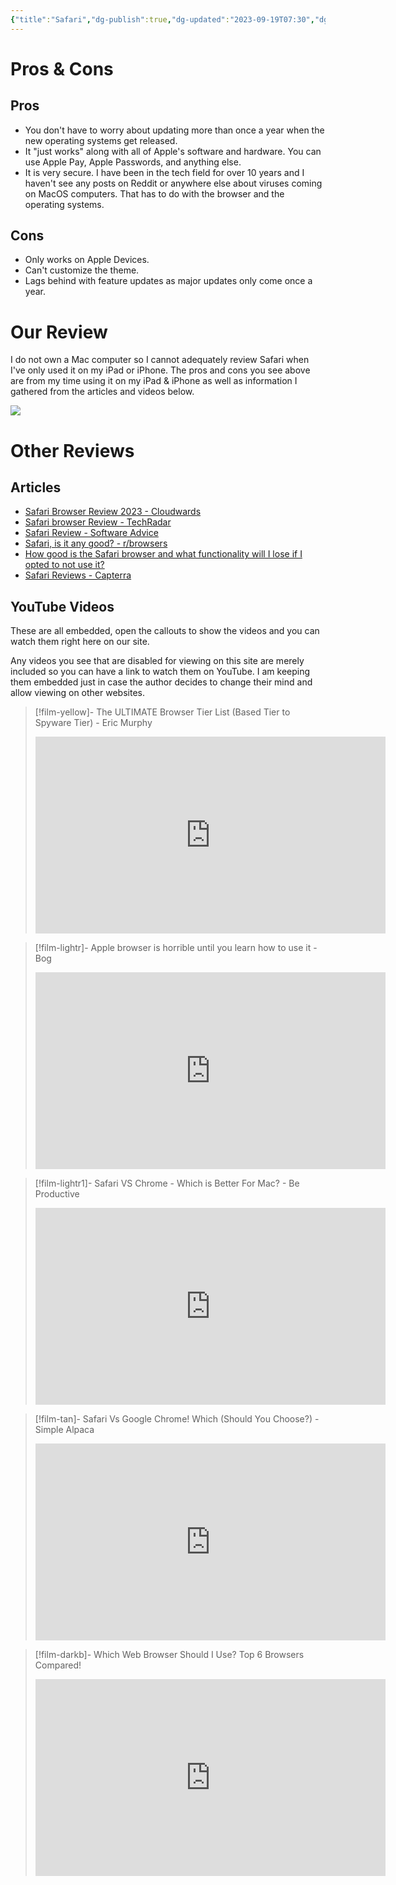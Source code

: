 ```yaml
---
{"title":"Safari","dg-publish":true,"dg-updated":"2023-09-19T07:30","dg-created":"2023-08-14T15:30","dg-path":"Browsers/Safari.md","dg-permalink":"browsers/safari","author":"Erin Skidds","authorURL":"https://github.com/DudeThatsErin","editor":null,"editorURL":null,"URL":"https://support.apple.com/downloads/safari","aliases":null,"tags":null,"apps":["iOS","macOS"],"openSource":false,"multiDeviceSync":true,"extSupport":true,"permalink":"/browsers/safari/","dgPassFrontmatter":true,"created":"2023-08-14T15:30","updated":"2023-09-19T07:30"}
---
```


# Pros & Cons
## Pros
- You don't have to worry about updating more than once a year when the new operating systems get released.
- It "just works" along with all of Apple's software and hardware. You can use Apple Pay, Apple Passwords, and anything else.
- It is very secure. I have been in the tech field for over 10 years and I haven't see any posts on Reddit or anywhere else about viruses coming on MacOS computers. That has to do with the browser and the operating systems.
## Cons
- Only works on Apple Devices.
- Can't customize the theme.
- Lags behind with feature updates as major updates only come once a year.
# Our Review
I do not own a Mac computer so I cannot adequately review Safari when I've only used it on my iPad or iPhone. The pros and cons you see above are from my time using it on my iPad & iPhone as well as information I gathered from the articles and videos below.

![](https://www.apple.com/v/safari/p/images/overview/safari_hero__fkzc2y65q5u2_large_2x.jpg)
# Other Reviews
## Articles
- [Safari Browser Review 2023 - Cloudwards](https://www.cloudwards.net/safari-review/#:~:text=Safari%20ranks%20pretty%20high%20for,use%20Apple%20Pay%20in%2Dbrowser.)
- [Safari browser Review - TechRadar](https://www.techradar.com/reviews/safari-browser)
- [Safari Review - Software Advice](https://www.softwareadvice.com/browser/safari-profile/reviews/)
- [Safari, is it any good? - r/browsers](https://www.reddit.com/r/browsers/comments/xvh108/safari_is_it_any_good/)
- [How good is the Safari browser and what functionality will I lose if I opted to not use it?](https://www.reddit.com/r/apple/comments/p54qjn/how_good_is_the_safari_browser_and_what/)
- [Safari Reviews - Capterra](https://www.capterra.com/p/229123/Safari/reviews/)
## YouTube Videos
These are all embedded, open the callouts to show the videos and you can watch them right here on our site.

Any videos you see that are disabled for viewing on this site are merely included so you can have a link to watch them on YouTube. I am keeping them embedded just in case the author decides to change their mind and allow viewing on other websites.

>[!film-yellow]- The ULTIMATE Browser Tier List (Based Tier to Spyware Tier) - Eric Murphy
><iframe width="560" height="315" src="https://www.youtube.com/embed/j5r6jFE8gic" title="YouTube video player" frameborder="0" allow="accelerometer; autoplay; clipboard-write; encrypted-media; gyroscope; picture-in-picture; web-share" allowfullscreen></iframe>

> [!film-lightr]- Apple browser is horrible until you learn how to use it - Bog
> <iframe width="560" height="315" src="https://www.youtube.com/embed/NSE-c78I6CA?si=DGqa9xyc-L0x6g5s" title="YouTube video player" frameborder="0" allow="accelerometer; autoplay; clipboard-write; encrypted-media; gyroscope; picture-in-picture; web-share" allowfullscreen></iframe>

> [!film-lightr1]- Safari VS Chrome - Which is Better For Mac? - Be Productive
> <iframe width="560" height="315" src="https://www.youtube.com/embed/ug7yPO3buy4?si=0MwE-g_I2O4_8Kki" title="YouTube video player" frameborder="0" allow="accelerometer; autoplay; clipboard-write; encrypted-media; gyroscope; picture-in-picture; web-share" allowfullscreen></iframe>

> [!film-tan]- Safari Vs Google Chrome! Which (Should You Choose?) - Simple Alpaca
> <iframe width="560" height="315" src="https://www.youtube.com/embed/9sJZLDsZdiA?si=HzVFhhnXkoVXrM0m" title="YouTube video player" frameborder="0" allow="accelerometer; autoplay; clipboard-write; encrypted-media; gyroscope; picture-in-picture; web-share" allowfullscreen></iframe>

> [!film-darkb]- Which Web Browser Should I Use? Top 6 Browsers Compared!
> <iframe width="560" height="315" src="https://www.youtube.com/embed/Z29uz49zwG8?si=Tij6qDrE9Vi7owio" title="YouTube video player" frameborder="0" allow="accelerometer; autoplay; clipboard-write; encrypted-media; gyroscope; picture-in-picture; web-share" allowfullscreen></iframe>